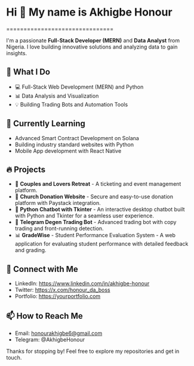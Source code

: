# Hi 👋 My name is Akhigbe Honour
  ===============================

I'm a passionate **Full-Stack Developer (MERN)** and **Data Analyst** from Nigeria. I love building innovative solutions and analyzing data to gain insights. 

## 🚀 What I Do
- 💻 Full-Stack Web Development (MERN) and Python
- 📊 Data Analysis and Visualization
- 💡 Building Trading Bots and Automation Tools

## 🌱 Currently Learning
- Advanced Smart Contract Development on Solana
- Building industry standard websites with Python
- Mobile App development with React Native

## 🔥 Projects
- 👫 **Couples and Lovers Retreat** - A ticketing and event management platform.
- 💒 **Church Donation Website** - Secure and easy-to-use donation platform with Paystack integration.
- 💬 **Python Chatbot with Tkinter** - An interactive desktop chatbot built with Python and Tkinter for a seamless user experience.
- 🤖 **Telegram Degen Trading Bot** - Advanced trading bot with copy trading and front-running detection.
- 📊 **GradeWise** - Student Performance Evaluation System - A web application for evaluating student performance with detailed feedback and grading.

## 💬 Connect with Me
- LinkedIn: https://www.linkedin.com/in/akhigbe-honour
- Twitter: https://x.com/honour_da_boss
- Portfolio: https://yourportfolio.com

## 📫 How to Reach Me
- Email: honourakhigbe6@gmail.com
- Telegram: @AkhigbeHonour

Thanks for stopping by! Feel free to explore my repositories and get in touch.
